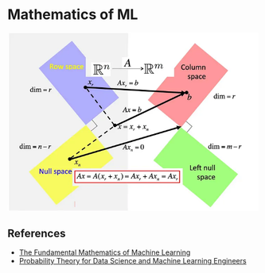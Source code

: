 # Mathematics of ML

![alt text](image.png)

## References

- [The Fundamental Mathematics of Machine Learning](https://pub.towardsai.net/the-fundamental-mathematics-of-machine-learning-39c2418d19c6)
- [Probability Theory for Data Science and Machine Learning Engineers](https://pub.towardsai.net/probability-theory-for-data-science-and-machine-learning-engineers-0be974204c68)